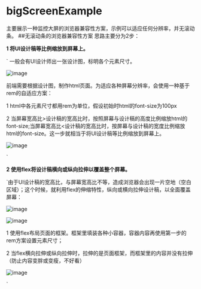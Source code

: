 # bigScreenExample
主要展示一种监控大屏的浏览器兼容性方案，示例可以适应任何分辨率，并无滚动条。
##无滚动条的浏览器兼容性方案
思路主要分为2步：

**1 将UI设计稿等比例缩放到屏幕上。**

`
一般会有UI设计师出一张设计图，标明各个元素尺寸。

![image](https://user-images.githubusercontent.com/54787049/234517375-c363d308-d4e9-41ba-ac09-338c28819af0.png)


前端需要根据设计图，制作html页面。为适应各种屏幕分辨率，会使用一种基于rem的自适应方案：

1 html中各元素尺寸都用rem为单位，假设初始时html的font-size为100px

2 当屏幕宽高比>设计稿的宽高比时，按照屏幕与设计稿的高度比例缩放html的font-size;当屏幕宽高比<设计稿的宽高比时，按屏幕与设计稿的宽度比例缩放html的font-size。这一步就相当于将UI设计稿等比例缩放到屏幕上。

![image](https://user-images.githubusercontent.com/54787049/234517470-1fa18209-bfc8-4f3e-88ce-dcae8c373225.png)

`

**2 使用flex将设计稿横向或纵向拉伸以覆盖整个屏幕。**

`由于UI设计稿的宽高比，与屏幕宽高比不等，造成浏览器会出现一片空地（空白区域）；这个时候，就利用flex的伸缩特性，纵向或横向拉伸设计稿，以全面覆盖屏幕：

![image](https://user-images.githubusercontent.com/54787049/234517514-f0dba6fc-d17d-4886-a0aa-f364202058e4.png)

![image](https://user-images.githubusercontent.com/54787049/234517641-f26f341f-155b-4105-9298-940cc4bcf3a8.png)


1 使用flex布局页面的框架。框架里填装各种小容器，容器内容再使用第一步的rem方案设置元素尺寸；

2 当flex横向拉伸或纵向拉伸时，拉伸的是页面框架，而框架里的内容并没有拉伸（防止内容变胖或变瘦，不好看）

![image](https://user-images.githubusercontent.com/54787049/234517699-830129f4-1799-4413-8f4e-7b55db286312.png)




`
